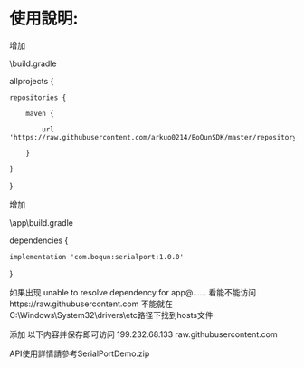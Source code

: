 # 使用說明:

增加

\build.gradle

allprojects {

    repositories {
    
        maven {
        
            url 'https://raw.githubusercontent.com/arkuo0214/BoQunSDK/master/repository'
            
        }
        
    }
    
}

增加

\app\build.gradle

dependencies {

    implementation 'com.boqun:serialport:1.0.0'
    
}

如果出现 unable to resolve dependency for app@......
看能不能访问https://raw.githubusercontent.com
不能就在C:\Windows\System32\drivers\etc路径下找到hosts文件

添加 以下内容并保存即可访问
199.232.68.133 raw.githubusercontent.com

API使用詳情請參考SerialPortDemo.zip
